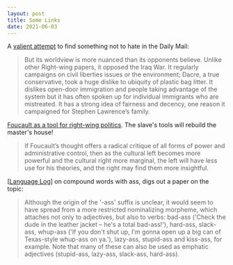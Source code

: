 ```yaml
---
layout: post
title: Some Links
date: 2021-06-03
---
```





A [valient attempt](https://unherd.com/2021/05/who-reads-the-daily-mail/) to find something not to hate in the Daily Mail:

> But its worldview is more nuanced than its opponents believe. Unlike other Right-wing papers, it opposed the Iraq War. It regularly campaigns on civil liberties issues or the environment; Dacre, a true conservative, took a huge dislike to ubiquity of plastic bag litter. It dislikes open-door immigration and people taking advantage of the system but it has often spoken up for individual immigrants who are mistreated. It has a strong idea of fairness and decency, one reason it campaigned for Stephen Lawrence’s family.


[Foucault as a tool for right-wing politics](https://www.nytimes.com/2021/05/25/opinion/michel-foucault.html?referringSource=articleShare). The slave's tools will rebuild the master's house!

> If Foucault’s thought offers a radical critique of all forms of power and administrative control, then as the cultural left becomes more powerful and the cultural right more marginal, the left will have less use for his theories, and the right may find them more insightful.

[[Language Log](https://languagelog.ldc.upenn.edu/nll/?p=36421)] on compound words with ass, digs out a paper on the topic:

> Although the origin of the '-ass' suffix is unclear, it would seem to have spread from a more restricted nominalizing morpheme, which attaches not only to adjectives, but also to verbs: bad-ass ('Check the dude in the leather jacket – he's a total bad-ass!'), hard-ass, slack-ass, whup-ass ('If you don't shut up, I'm gonna open up a big can of Texas-style whup-ass on ya.'), lazy-ass, stupid-ass and kiss-ass, for example. Note that many of these can also be used as emphatic adjectives (stupid-ass, lazy-ass, slack-ass, hard-ass).